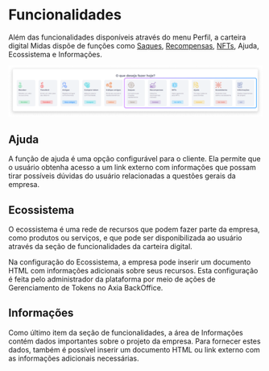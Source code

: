 # Funcionalidades
Além das funcionalidades disponíveis através do menu Perfil, a carteira digital Midas dispõe de funções como [Saques](../wallet/withdrawals.md), [Recompensas](../wallet/rewards.md), [NFTs](../wallet/nfts.md), Ajuda, Ecossistema e Informações.

![image](../img/wallet/wallet_functionalities.png)

## Ajuda
A função de ajuda é uma opção configurável para o cliente. Ela permite que o usuário obtenha acesso a um link externo com informações que possam tirar possíveis dúvidas do usuário relacionadas a questões gerais da empresa. 

## Ecossistema
O ecossistema é uma rede de recursos que podem fazer parte da empresa, como produtos ou serviços, e que pode ser disponibilizada ao usuário através da seção de funcionalidades da carteira digital.

Na configuração do Ecossistema, a empresa pode inserir um documento HTML com informações adicionais sobre seus recursos. Esta configuração é feita pelo administrador da plataforma por meio de ações de Gerenciamento de Tokens no Axia BackOffice.

## Informações
Como último item da seção de funcionalidades, a área de Informações contém dados importantes sobre o projeto da empresa. Para fornecer estes dados, também é possível inserir um documento HTML ou link externo com as informações adicionais necessárias.